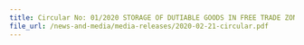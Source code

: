 ```yaml
---
title: Circular No: 01/2020 STORAGE OF DUTIABLE GOODS IN FREE TRADE ZONES & REPORTING SUSPICIOUS TRANSACTIONS 
file_url: /news-and-media/media-releases/2020-02-21-circular.pdf
---
```

